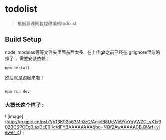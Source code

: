 # todolist

> 根据慕课网教程改编的todolist

## Build Setup
 node_modules等等文件夹里面东西太多，在上传git之前已经在.gitignore里忽略掉了 ，需要安装依赖：
``` bash
npm install
```

然后就是跑起来啦！

``` bash

npm run dev

```

### 大概长这个样子 :

! [image] (http://m.qpic.cn/psb?/V13K92o63MrQzQ/AgielB8UeWx9YvYqVWZCLsX1x902BCSPCEg3.axDcE0!/c/dFYBAAAAAAAA&bo=NQf2AwAAAAACB.Q!&rf=viewer_4) ;

